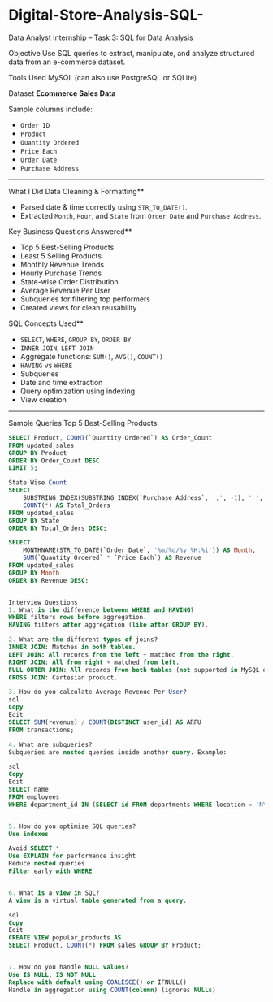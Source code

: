 # Digital-Store-Analysis-SQL-
 Data Analyst Internship – Task 3: SQL for Data Analysis

 Objective
Use SQL queries to extract, manipulate, and analyze structured data from an e-commerce dataset.


 Tools Used
 MySQL (can also use PostgreSQL or SQLite)
 
 Dataset
**Ecommerce Sales Data**

Sample columns include:
- `Order ID`
- `Product`
- `Quantity Ordered`
- `Price Each`
- `Order Date`
- `Purchase Address`

---

 What I Did
Data Cleaning & Formatting**
   - Parsed date & time correctly using `STR_TO_DATE()`.
   - Extracted `Month`, `Hour`, and `State` from `Order Date` and `Purchase Address`.

Key Business Questions Answered**
   -  Top 5 Best-Selling Products  
   -  Least 5 Selling Products  
   - Monthly Revenue Trends  
   -  Hourly Purchase Trends  
   - State-wise Order Distribution  
   -  Average Revenue Per User  
   - Subqueries for filtering top performers  
   -  Created views for clean reusability

SQL Concepts Used**
   - `SELECT`, `WHERE`, `GROUP BY`, `ORDER BY`
   - `INNER JOIN`, `LEFT JOIN`
   - Aggregate functions: `SUM()`, `AVG()`, `COUNT()`
   - `HAVING` vs `WHERE`
   - Subqueries
   - Date and time extraction
   - Query optimization using indexing
   - View creation

---

 Sample Queries
 Top 5 Best-Selling Products:
```sql
SELECT Product, COUNT(`Quantity Ordered`) AS Order_Count
FROM updated_sales
GROUP BY Product
ORDER BY Order_Count DESC
LIMIT 5;

State Wise Count
SELECT 
    SUBSTRING_INDEX(SUBSTRING_INDEX(`Purchase Address`, ',', -1), ' ', 2) AS State,
    COUNT(*) AS Total_Orders
FROM updated_sales
GROUP BY State
ORDER BY Total_Orders DESC;

SELECT 
    MONTHNAME(STR_TO_DATE(`Order Date`, '%m/%d/%y %H:%i')) AS Month,
    SUM(`Quantity Ordered` * `Price Each`) AS Revenue
FROM updated_sales
GROUP BY Month
ORDER BY Revenue DESC;


Interview Questions
1. What is the difference between WHERE and HAVING?
WHERE filters rows before aggregation.
HAVING filters after aggregation (like after GROUP BY).

2. What are the different types of joins?
INNER JOIN: Matches in both tables.
LEFT JOIN: All records from the left + matched from the right.
RIGHT JOIN: All from right + matched from left.
FULL OUTER JOIN: All records from both tables (not supported in MySQL directly).
CROSS JOIN: Cartesian product.

3. How do you calculate Average Revenue Per User?
sql
Copy
Edit
SELECT SUM(revenue) / COUNT(DISTINCT user_id) AS ARPU
FROM transactions;

4. What are subqueries?
Subqueries are nested queries inside another query. Example:

sql
Copy
Edit
SELECT name 
FROM employees 
WHERE department_id IN (SELECT id FROM departments WHERE location = 'NY');


5. How do you optimize SQL queries?
Use indexes

Avoid SELECT *
Use EXPLAIN for performance insight
Reduce nested queries
Filter early with WHERE


6. What is a view in SQL?
A view is a virtual table generated from a query.

sql
Copy
Edit
CREATE VIEW popular_products AS
SELECT Product, COUNT(*) FROM sales GROUP BY Product;


7. How do you handle NULL values?
Use IS NULL, IS NOT NULL
Replace with default using COALESCE() or IFNULL()
Handle in aggregation using COUNT(column) (ignores NULLs)




